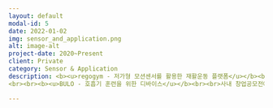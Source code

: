 ```yaml
---
layout: default
modal-id: 5
date: 2022-01-02
img: sensor_and_application.png
alt: image-alt
project-date: 2020~Present
client: Private
category: Sensor & Application
description: <b><u>regogym - 저가형 모션센서를 활용한 재활운동 플랫폼</u></b><br><br>코로나19 이후로 헬스장의 운영에 제약이 생기면서, 장애인들이 이용할 수 있는 장애인체육관은 몇개월간 아예 폐쇄되었습니다. 사람들은 유투브를 통해 홈트레이닝을 진행했지만, 지체장애인분들이 운동을 따라하기에는 너무나 어려운 동작이 많아서 이 분들이 어떻게 하면 효과적으로 운동할 수 있을지 고민했습니다. 결과적으로 $40에 구매할 수 있는 BLE 기반의 센서를 찾아서 (Thingy52), 이를 연동하여 웹페이지에 접속하여 3D 캐릭터의 움직임대로 운동을 따라하는 형태의 서비스를 개발하였습니다. 이는 척수장애인협회에서 최우수상을 수상하였고, regogym.com 사이트를 통해서 서비스를 무료로 제공하고 있습니다.<br><br>• 개발언어<br>VueJS, Firebase, ThreeJS<br><br><br><br><iframe src="https://www.youtube.com/watch?v=iHheokKw4Vg" frameborder="0" allowfullscreen width="100%" height="300px"></iframe><br><br><iframe src="https://www.youtube.com/watch?v=2csa-LMQi9o" frameborder="0" allowfullscreen width="100%" height="300px"></iframe><br><br><b><u>마이워터- 방광염 환자의 수분관리를 위한 어플리케이션</u></b><br><br>여성들은 출산 후에 방광염을 겪게 되는 경우가 많고, 신경계 손상 장애인의 경우에도 소변기능의 저하로 소변줄을 차고 있는 경우가 있어서 방광염의 재발이 잦습니다. 방광염을 치료하기 위해서는 항생제를 1주일 정도 복용해야만 완치가 되는것으로 알려져 있습니다. 하지만 빙광염은 재발가능성이 높아서 짧은 기간내에 방광염이 재발하는 경우에는 항생제의 내성이 생길 위험이 있습니다. 이런 문제를 인지하여 방광염을 예방할 수 있는 가장 좋은 방법을 연구하였고, 이는 바로 몸안의 수분을 관리해주는 것임을 알게되었습니다. 해당 어플리케이션은 주기적으로 수분 섭취를 도와주는 알람과 소변의 증식이 되지 않도록 지정된 시간 (4~6시간)내에 소변을 보도록하는 알람으로 구성되어 있는 간단한 어플리케이션 입니다. 해당 어플리케이션을 직접 사용하면서 방광염에 걸린 시기를 안정적으로 이겨낼 수 있었기에, 저와 같은 고통을 겪는 환자들에게 도움을 주기 위하여 해당 어플레케이션을 안드로이드 앱스토어에 등록하여 제공하고 있습니다. <br><br>• 개발언어<br>Xamarin, SQLite<br><br><br><br><iframe src="https://www.youtube.com/watch?v=UxLJ7hULcQI" frameborder="0" allowfullscreen width="100%" height="300px"></iframe><br><br><b><u>Eye-stick - 전맹 시각장애인을 위한 Image-to-Speech 디바이스</u></b><br><br>사내 해커톤으로 진행한 아이템으로 아무것도 보이지 않는 시각장애인을 위하여 Image-To-Speech 디바이스를 개발하였습니다. 시각장애인이 주로 사용하는 지팡이에 카메라를 부착하였고, 지팡이의 버튼을 누르면 카메라가 앞의 영상을 촬영하여 앞의 사진의 장면을 음성으로 읽어주는 기능을 제안하였습니다. 예를 들면, '앞에 자동차가 있다', '앞에 사람들이 지나가고 있다', '앞에 아름다운 꽃이 있다' 등과 같이 앞에 펼쳐진 광경을 최대한 음성으로 자세히 설명할 수 있도록 하였습니다.<br><br>![image](https://user-images.githubusercontent.com/18140805/149157572-262c68d6-8501-433b-98d0-30ac18a759a1.png)
<br><br><b><u>BULO - 호흡기 훈련을 위한 디바이스</u></b><br><br>사내 창업공모전에서 출품한 제품으로, 호흡기 훈련을 위한 초소형 디바이스를 개발하였습니다. 흡기와 호기량을 측정하고, 이를 기반으로 트레이닝 프로그램과 게임을 연동하여 사용자들이 폐를 건강하게 유지할 수 있는 BLE 기반의 디바이스를 개발하였습니다. 이는 17년도 사내 창업공모전 (C-Lab)에서 신규 과제 중에서 1등으로 당선되어, 이미 Spun-off하여 창업을 진행하고 있습니다.<br><br>![image](https://user-images.githubusercontent.com/18140805/149156011-8bfa0495-5210-4f16-a08e-7354522ab99e.png)

---
```

